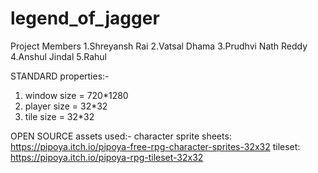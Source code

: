 # legend_of_jagger

Project Members 
1.Shreyansh Rai
2.Vatsal Dhama
3.Prudhvi Nath Reddy
4.Anshul Jindal
5.Rahul


STANDARD properties:-
1. window size = 720*1280
2. player size = 32*32
3. tile size = 32*32

OPEN SOURCE assets used:-
character sprite sheets: https://pipoya.itch.io/pipoya-free-rpg-character-sprites-32x32
tileset: https://pipoya.itch.io/pipoya-rpg-tileset-32x32

